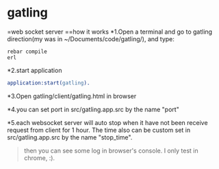 # gatling
=web socket server
==how it works
*1.Open a terminal and go to gatling direction(my was in ~/Documents/code/gatling/), and type:
```shell
rebar compile
erl
```
*2.start application
```erlang
application:start(gatling).
```
*3.Open gatling/client/gatling.html in browser

*4.you can set port in src/gatling.app.src by the name "port"

*5.each websocket server will auto stop when it have not been receive request from client 
for 1 hour. The time also can be custom set in src/gatling.app.src by the name "stop_time".

>then you can see some log in browser's console. I only test in chrome, :).